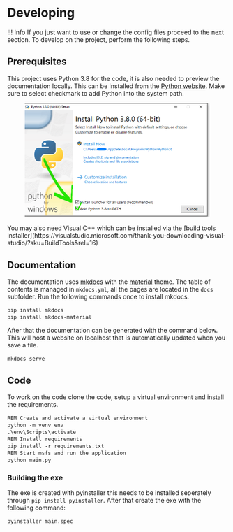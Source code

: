 # Developing
!!! Info 
    If you just want to use or change the config files proceed to the next section.
To develop on the project, perform the following steps.

## Prerequisites
This project uses Python 3.8 for the code, it is also needed to preview the documentation locally. This can be installed from the [Python website](https://www.python.org/downloads/windows/).
Make sure to select checkmark to add Python into the system path.
<figure>
  <img src="../../img/python-install.png" width="500" />
</figure>
You may also need Visual C++ which can be installed via the [build tools installer](https://visualstudio.microsoft.com/thank-you-downloading-visual-studio/?sku=BuildTools&rel=16)

## Documentation
The documentation uses [mkdocs](https://www.mkdocs.org/) with the [material](https://squidfunk.github.io/mkdocs-material/) theme. The table of contents is managed in `mkdocs.yml`, all the pages are located in the `docs` subfolder.  Run the following commands once to install mkdocs.
```
pip install mkdocs
pip install mkdocs-material
```
After that the documentation can be generated with the command below. This will host a website on localhost that is automatically updated when you save a file.
```
mkdocs serve
```

## Code
To work on the code clone the code, setup a virtual environment and install the requirements.
```batch
REM Create and activate a virtual environment
python -m venv env
.\env\Scripts\activate
REM Install requirements
pip install -r requirements.txt
REM Start msfs and run the application
python main.py
```

### Building the exe
The exe is created with pyinstaller this needs to be installed seperately through `pip install pyinstaller`.
After that create the exe with the following command:
```
pyinstaller main.spec
```

